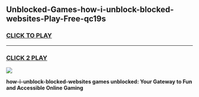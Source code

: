 
## Unblocked-Games-how-i-unblock-blocked-websites-Play-Free-qc19s
<h3>
<a href="https://premium76.site?title=how-i-unblock-blocked-websites&ref=21A">CLICK TO PLAY</a></h3>
<hr>

<h3>
<a href="https://premium76.site?title=how-i-unblock-blocked-websites&ref=21A">CLICK 2 PLAY</a>
  
</h3>

<a href="https://premium76.site?title=how-i-unblock-blocked-websites&ref=21A"><img src="https://clearcache.store/games.png"></a>


**how-i-unblock-blocked-websites games unblocked: Your Gateway to Fun and Accessible Online Gaming**
